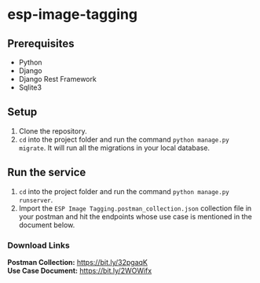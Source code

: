 # esp-image-tagging

## Prerequisites

* Python
* Django
* Django Rest Framework
* Sqlite3

## Setup

1. Clone the repository.
2. `cd` into the project folder and run the command `python manage.py migrate`. It will run all the migrations in your local database.

## Run the service

1. `cd` into the project folder and run the command `python manage.py runserver`.
2. Import the `ESP Image Tagging.postman_collection.json` collection file in your postman and hit the endpoints whose use case is mentioned in the document below.

### Download Links
**Postman Collection:** https://bit.ly/32pgaqK<br />
**Use Case Document:** https://bit.ly/2WOWifx
